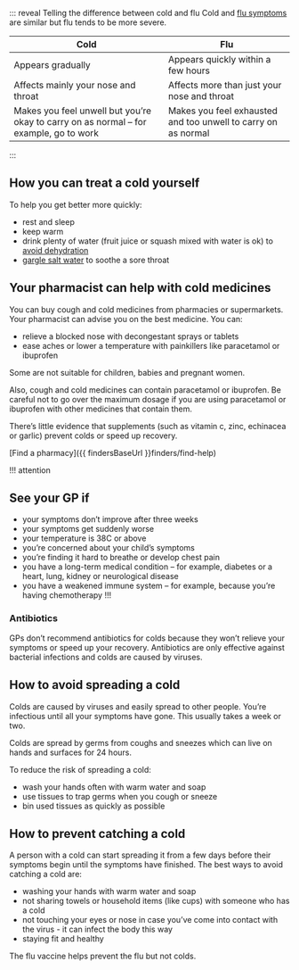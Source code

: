::: reveal Telling the difference between cold and flu
  Cold and [flu symptoms](/conditions/flu#check-if-you-have-flu) are similar but flu tends to be more severe.
  
  | Cold | Flu |
  |------|-----|
  | Appears gradually | Appears quickly within a few hours | 
  | Affects mainly your nose and throat | Affects more than just your nose and throat | 
  | Makes you feel unwell but you’re okay to carry on as normal – for example, go to work | Makes you feel exhausted and too unwell to carry on as normal | 
:::

## How you can treat a cold yourself

To help you get better more quickly:

- rest and sleep
- keep warm
- drink plenty of water (fruit juice or squash mixed with water is ok) to [avoid dehydration](/conditions/dehydration#how-to-prevent-dehydration)
- [gargle salt water](http://www.nhs.uk/conditions/sore-throat/Pages/Introduction.aspx) to soothe a sore throat 

## Your pharmacist can help with cold medicines

You can buy cough and cold medicines from pharmacies or supermarkets. Your pharmacist can
advise you on the best medicine. You can:

- relieve a blocked nose with decongestant sprays or tablets 
- ease aches or lower a temperature with painkillers like paracetamol or ibuprofen 

Some are not suitable for children, babies and pregnant women. 

Also, cough and cold medicines can contain paracetamol or ibuprofen. Be careful not to go over the maximum dosage
if you are using paracetamol or ibuprofen with other medicines that contain them. 

There’s little evidence that supplements (such as vitamin c, zinc, echinacea or garlic) prevent colds or speed up recovery. 

[Find a pharmacy]({{ findersBaseUrl }}finders/find-help)

!!! attention
  ## See your GP if

  - your symptoms don’t improve after three weeks
  - your symptoms get suddenly worse
  - your temperature is 38C or above
  - you’re concerned about your child’s symptoms
  - you’re finding it hard to breathe or develop chest pain
  - you have a long-term medical condition – for example, diabetes or a heart, lung, kidney or neurological disease
  - you have a weakened immune system – for example, because you’re having chemotherapy
!!!

### Antibiotics 

GPs don’t recommend antibiotics for colds because they won’t relieve your symptoms or speed up your recovery.
Antibiotics are only effective against bacterial infections and colds are caused by viruses.

## How to avoid spreading a cold

Colds are caused by viruses and easily spread to other people. You’re infectious until all your symptoms have gone. This usually takes a week or two.  

Colds are spread by germs from coughs and sneezes which can live on hands and surfaces for 24 hours.

To reduce the risk of spreading a cold: 

- wash your hands often with warm water and soap
- use tissues to trap germs when you cough or sneeze
- bin used tissues as quickly as possible

## How to prevent catching a cold

A person with a cold can start spreading it from a few days before their symptoms begin until the symptoms have finished. The best ways to avoid catching a cold are: 

-  washing your hands with warm water and soap
-  not sharing towels or household items (like cups) with someone who has a cold
-  not touching your eyes or nose in case you’ve come into contact with the virus - it can infect the body this way
-  staying fit and healthy

The flu vaccine helps prevent the flu but not colds. 
